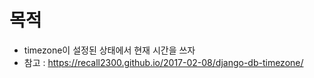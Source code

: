 # 목적
- timezone이 설정된 상태에서 현재 시간을 쓰자
- 참고 : https://recall2300.github.io/2017-02-08/django-db-timezone/

